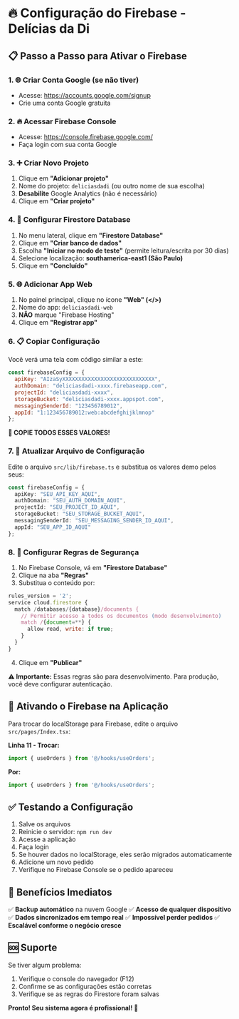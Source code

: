 # 🔥 Configuração do Firebase - Delícias da Di

## 📋 Passo a Passo para Ativar o Firebase

### 1. 🌐 Criar Conta Google (se não tiver)
- Acesse: https://accounts.google.com/signup
- Crie uma conta Google gratuita

### 2. 🔥 Acessar Firebase Console
- Acesse: https://console.firebase.google.com/
- Faça login com sua conta Google

### 3. ➕ Criar Novo Projeto
1. Clique em **"Adicionar projeto"**
2. Nome do projeto: `deliciasdadi` (ou outro nome de sua escolha)
3. **Desabilite** Google Analytics (não é necessário)
4. Clique em **"Criar projeto"**

### 4. 🔧 Configurar Firestore Database
1. No menu lateral, clique em **"Firestore Database"**
2. Clique em **"Criar banco de dados"**
3. Escolha **"Iniciar no modo de teste"** (permite leitura/escrita por 30 dias)
4. Selecione localização: **southamerica-east1 (São Paulo)**
5. Clique em **"Concluído"**

### 5. 🌐 Adicionar App Web
1. No painel principal, clique no ícone **"Web" (</>)**
2. Nome do app: `deliciasdadi-web`
3. **NÃO** marque "Firebase Hosting"
4. Clique em **"Registrar app"**

### 6. 📋 Copiar Configuração
Você verá uma tela com código similar a este:

```javascript
const firebaseConfig = {
  apiKey: "AIzaSyXXXXXXXXXXXXXXXXXXXXXXXXXXXXX",
  authDomain: "deliciasdadi-xxxx.firebaseapp.com",
  projectId: "deliciasdadi-xxxx",
  storageBucket: "deliciasdadi-xxxx.appspot.com",
  messagingSenderId: "123456789012",
  appId: "1:123456789012:web:abcdefghijklmnop"
};
```

**🔴 COPIE TODOS ESSES VALORES!**

### 7. 🔑 Atualizar Arquivo de Configuração
Edite o arquivo `src/lib/firebase.ts` e substitua os valores demo pelos seus:

```typescript
const firebaseConfig = {
  apiKey: "SEU_API_KEY_AQUI",
  authDomain: "SEU_AUTH_DOMAIN_AQUI",
  projectId: "SEU_PROJECT_ID_AQUI", 
  storageBucket: "SEU_STORAGE_BUCKET_AQUI",
  messagingSenderId: "SEU_MESSAGING_SENDER_ID_AQUI",
  appId: "SEU_APP_ID_AQUI"
};
```

### 8. 🔐 Configurar Regras de Segurança
1. No Firebase Console, vá em **"Firestore Database"**
2. Clique na aba **"Regras"**
3. Substitua o conteúdo por:

```javascript
rules_version = '2';
service cloud.firestore {
  match /databases/{database}/documents {
    // Permitir acesso a todos os documentos (modo desenvolvimento)
    match /{document=**} {
      allow read, write: if true;
    }
  }
}
```

4. Clique em **"Publicar"**

**⚠️ Importante:** Essas regras são para desenvolvimento. Para produção, você deve configurar autenticação.

## 🚀 Ativando o Firebase na Aplicação

Para trocar do localStorage para Firebase, edite o arquivo `src/pages/Index.tsx`:

**Linha 11 - Trocar:**
```typescript
import { useOrders } from '@/hooks/useOrders';
```

**Por:**
```typescript
import { useOrders } from '@/hooks/useOrders';
```

## ✅ Testando a Configuração

1. Salve os arquivos
2. Reinicie o servidor: `npm run dev`
3. Acesse a aplicação
4. Faça login
5. Se houver dados no localStorage, eles serão migrados automaticamente
6. Adicione um novo pedido
7. Verifique no Firebase Console se o pedido apareceu

## 🎯 Benefícios Imediatos

✅ **Backup automático** na nuvem Google
✅ **Acesso de qualquer dispositivo**
✅ **Dados sincronizados em tempo real**
✅ **Impossível perder pedidos**
✅ **Escalável conforme o negócio cresce**

## 🆘 Suporte

Se tiver algum problema:
1. Verifique o console do navegador (F12)
2. Confirme se as configurações estão corretas
3. Verifique se as regras do Firestore foram salvas

**Pronto! Seu sistema agora é profissional! 🎉** 